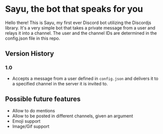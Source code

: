 <h1>Sayu, the bot that speaks for you</h1>

Hello there! This is Sayu, my first ever Discord bot utilizing the Discordjs library. It's a very simple bot that takes a private message from a user and relays it into a channel. The user and the channel IDs are determined in the config.json file in this repo. 

<h2>Version History</h2>

<h3>1.0</h3>

* Accepts a message from a user defined in `config.json` and delivers it to a specified channel in the server it is invited to.

<h2>Possible future features</h2>

* Allow to do mentions
* Allow to be posted in different channels, given an argument
* Emoji support
* Image/Gif support